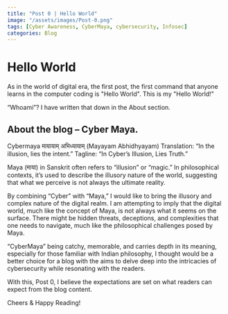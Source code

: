 ```yaml
---
title: "Post 0 | Hello World"
image: "/assets/images/Post-0.png"
tags: [Cyber Awareness, CyberMaya, cybersecurity, Infosec]
categories: Blog
---
```

# Hello World

As in the world of digital era, the first post, the first command that anyone learns in the computer coding is "Hello World". This is my "Hello World!"

“Whoami”? I have written that down in the About section.

## About the blog – Cyber Maya.

Cybermaya
मायायाम् अभिध्यायाम् (Mayayam Abhidhyayam)
Translation: “In the illusion, lies the intent.”
Tagline: “In Cyber’s Illusion, Lies Truth.”

Maya (माया) in Sanskrit often refers to “illusion” or “magic.” In philosophical contexts, it’s used to describe the illusory nature of the world, suggesting that what we perceive is not always the ultimate reality.

By combining “Cyber” with “Maya,” I would like to bring the illusory and complex nature of the digital realm. I am attempting to imply that the digital world, much like the concept of Maya, is not always what it seems on the surface. There might be hidden threats, deceptions, and complexities that one needs to navigate, much like the philosophical challenges posed by Maya.

“CyberMaya” being catchy, memorable, and carries depth in its meaning, especially for those familiar with Indian philosophy, I thought would be a better choice for a blog with the aims to delve deep into the intricacies of cybersecurity while resonating with the readers.

With this, Post 0, I believe the expectations are set on what readers can expect from the blog content.

Cheers & Happy Reading!